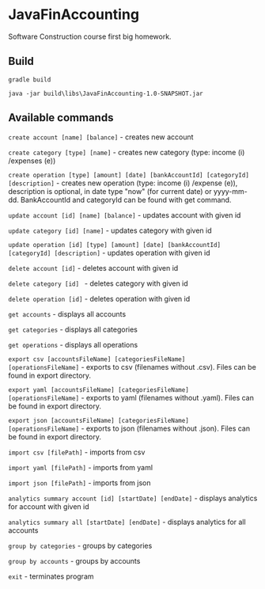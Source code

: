 # JavaFinAccounting
Software Construction course first big homework.

## Build
```
gradle build
```
```
java -jar build\libs\JavaFinAccounting-1.0-SNAPSHOT.jar
```

## Available commands
```create account [name] [balance]``` - creates new account

```create category [type] [name]``` - creates new category (type: income (i) /expenses (e))

```create operation [type] [amount] [date] [bankAccountId] [categoryId] [description]``` - creates new operation
(type: income (i) /expense (e)), description is optional, in date type "now" (for current date) or yyyy-mm-dd. 
BankAccountId and categoryId can be found with get command.

```update account [id] [name] [balance]``` - updates account with given id

```update category [id] [name]``` - updates category with given id

```update operation [id] [type] [amount] [date] [bankAccountId] [categoryId] [description]``` - updates operation
with given id

```delete account [id]``` - deletes account with given id

```delete category [id] ``` - deletes category with given id

```delete operation [id]``` - deletes operation with given id

```get accounts``` - displays all accounts

```get categories``` - displays all categories

```get operations``` - displays all operations

```export csv [accountsFileName] [categoriesFileName] [operationsFileName]``` - exports to csv 
(filenames without .csv). Files can be found in export directory.

```export yaml [accountsFileName] [categoriesFileName] [operationsFileName]``` - exports to yaml 
(filenames without .yaml). Files can be found in export directory.

```export json [accountsFileName] [categoriesFileName] [operationsFileName]```  - exports to json 
(filenames without .json). Files can be found in export directory.

```import csv [filePath]``` - imports from csv

```import yaml [filePath]``` - imports from yaml

```import json [filePath]``` - imports from json

```analytics summary account [id] [startDate] [endDate]``` - displays analytics for account with given id

```analytics summary all [startDate] [endDate]``` - displays analytics for all accounts

```group by categories``` - groups by categories

```group by accounts``` - groups by accounts

```exit``` - terminates program
